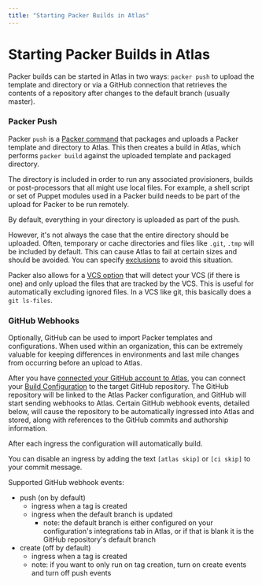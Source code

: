 ```yaml
---
title: "Starting Packer Builds in Atlas"
---
```


# Starting Packer Builds in Atlas

Packer builds can be started in Atlas in two ways: `packer push`
to upload the template and directory or via a GitHub connection that retrieves
the contents of a repository after changes to the default branch (usually
master).

### Packer Push

Packer `push` is a [Packer command](https://packer.io/docs/command-line/push.html)
that packages and uploads a Packer template and directory to Atlas. This then creates a build
in Atlas, which performs `packer build` against the uploaded template
and packaged directory.

The directory is included in order to run any associated provisioners,
builds or post-processors that all might use local files. For example,
a shell script or set of Puppet modules used in a Packer build needs
to be part of the upload for Packer to be run remotely.

By default, everything in your directory is uploaded as part of the push.

However, it's not always the case that the entire directory should be uploaded. Often,
temporary or cache directories and files like `.git`, `.tmp` will be included by default. This
can cause Atlas to fail at certain sizes and should be avoided. You can
specify [exclusions](https://packer.io/docs/templates/push.html#exclude) to avoid this situation.

Packer also allows for a [VCS option](https://packer.io/docs/templates/push.html#vcs)
that will detect your VCS (if there is one) and only upload the files that are tracked by the VCS.
This is useful for automatically excluding ignored files. In a VCS
like git, this basically does a `git ls-files`.


### GitHub Webhooks

Optionally, GitHub can be used to import Packer templates and configurations.
When used within an organization, this can be extremely valuable for keeping
differences in environments and last mile changes from occurring before an
upload to Atlas.

After you have [connected your GitHub account to Atlas](/settings/connections),
you can connect your [Build Configuration](/help/glossary#build-configuration)
to the target GitHub repository. The GitHub repository will be linked to the
Atlas Packer configuration, and GitHub will start sending webhooks to Atlas.
Certain GitHub webhook events, detailed below, will cause the repository to be
automatically ingressed into Atlas and stored, along with references to the
GitHub commits and authorship information.

After each ingress the configuration will automatically build.

You can disable an ingress by adding the text `[atlas skip]` or `[ci skip]` to
your commit message.

Supported GitHub webhook events:

- push (on by default)
  - ingress when a tag is created
  - ingress when the default branch is updated
    - note: the default branch is either configured on your configuration's
      integrations tab in Atlas, or if that is blank it is the GitHub
      repository's default branch
- create (off by default)
  - ingress when a tag is created
  - note: if you want to only run on tag creation, turn on create events and
    turn off push events
